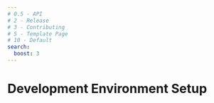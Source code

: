```yaml
---
# 0.5 - API
# 2 - Release
# 3 - Contributing
# 5 - Template Page
# 10 - Default
search:
  boost: 3
---
```


# Development Environment Setup
